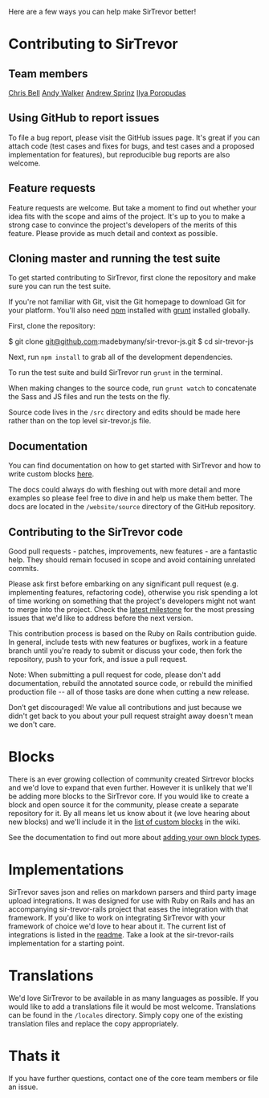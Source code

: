 Here are a few ways you can help make SirTrevor better!

# Contributing to SirTrevor

## Team members

[Chris Bell](https://github.com/cjbell88)
[Andy Walker](https://github.com/ninjabiscuit)
[Andrew Sprinz](https://github.com/andrewsprinz)
[Ilya Poropudas](https://github.com/ilyaporopudas)


## Using GitHub to report issues

To file a bug report, please visit the GitHub issues page. It's great if you can attach code (test cases and fixes for bugs, and test cases and a proposed implementation for features), but reproducible bug reports are also welcome.

## Feature requests

Feature requests are welcome. But take a moment to find out whether your idea fits with the scope and aims of the project. It's up to you to make a strong case to convince the project's developers of the merits of this feature. Please provide as much detail and context as possible.

## Cloning master and running the test suite

To get started contributing to SirTrevor, first clone the repository and make sure you can run the test suite.

If you're not familiar with Git, visit the Git homepage to download Git for your platform. You'll also need [npm](https://github.com/npm/npm) installed with [grunt](https://github.com/gruntjs/grunt) installed globally.

First, clone the repository:

$ git clone git@github.com:madebymany/sir-trevor-js.git
$ cd sir-trevor-js

Next, run ``npm install`` to grab all of the development dependencies.

To run the test suite and build SirTrevor run ``grunt`` in the terminal.

When making changes to the source code, run ``grunt watch`` to concatenate the Sass and JS files and run the tests on the fly.

Source code lives in the ``/src`` directory and edits should be made here rather than on the top level sir-trevor.js file.

## Documentation

You can find documentation on how to get started with SirTrevor and how to write custom blocks [here](http://madebymany.github.io/sir-trevor-js/).

The docs could always do with fleshing out with more detail and more examples so please feel free to dive in and help us make them better. The docs are located in the ``/website/source`` directory of the GitHub repository.

## Contributing to the SirTrevor code

Good pull requests - patches, improvements, new features - are a fantastic help. They should remain focused in scope and avoid containing unrelated commits.

Please ask first before embarking on any significant pull request (e.g. implementing features, refactoring code), otherwise you risk spending a lot of time working on something that the project's developers might not want to merge into the project. Check the [latest milestone](https://github.com/madebymany/sir-trevor-js/issues?milestone=2&state=open) for the most pressing issues that we'd like to address before the next version.

This contribution process is based on the Ruby on Rails contribution guide. In general, include tests with new features or bugfixes, work in a feature branch until you're ready to submit or discuss your code, then fork the repository, push to your fork, and issue a pull request.

Note: When submitting a pull request for code, please don't add documentation, rebuild the annotated source code, or rebuild the minified production file -- all of those tasks are done when cutting a new release.

Don’t get discouraged! We value all contributions and just because we didn't get back to you about your pull request straight away doesn't mean we don't care.

# Blocks

There is an ever growing collection of community created Sirtrevor blocks and we'd love to expand that even further. However it is unlikely that we'll be adding more blocks to the SirTrevor core. If you would like to create a block and open source it for the community, please create a separate repository for it. By all means let  us know about it (we love hearing about new blocks) and we'll include it in the [list of custom blocks](https://github.com/madebymany/sir-trevor-js/wiki/Custom-blocks) in the wiki.

See the documentation to find out more about [adding your own block types](http://madebymany.github.io/sir-trevor-js/docs.html#4).

# Implementations

SirTrevor saves json and relies on markdown parsers and third party image upload integrations. It was designed for use with Ruby on Rails and has an accompanying sir-trevor-rails project that eases the integration with that framework. If you'd like to work on integrating SirTrevor with your framework of choice we'd love to hear about it. The current list of integrations is listed in the [readme](https://github.com/madebymany/sir-trevor-js#implementations). Take a look at the sir-trevor-rails implementation for a starting point.

# Translations

We'd love SirTrevor to be available in as many languages as possible. If you would like to add a translations file it would be most welcome. Translations can be found in the ``/locales`` directory. Simply copy one of the existing translation files and replace the copy appropriately.

# Thats it

If you have further questions, contact one of the core team members or file an issue.